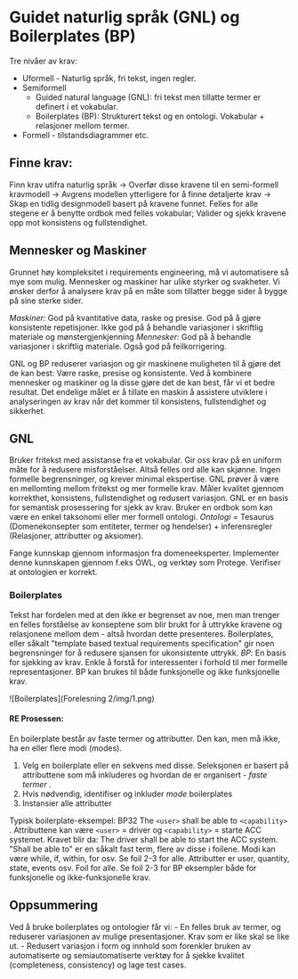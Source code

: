 # Guidet naturlig språk (GNL) og Boilerplates (BP)

Tre nivåer av krav: 

* Uformell - Naturlig språk, fri tekst, ingen regler. 
* Semiformell 
	* Guided natural language (GNL): fri tekst men tillatte termer er definert i et vokabular. 
	* Boilerplates (BP): Strukturert tekst og en ontologi. Vokabular + relasjoner mellom termer.
* Formell - tilstandsdiagrammer etc.

## Finne krav:
Finn krav utifra naturlig språk -> Overfør disse kravene til en semi-formell kravmodell -> Avgrens modellen ytterligere for å finne detaljerte krav -> Skap en tidlig designmodell basert på kravene funnet.
Felles for alle stegene er å benytte ordbok med felles vokabular; Valider og sjekk kravene opp mot konsistens og fullstendighet.

## Mennesker og Maskiner
Grunnet høy kompleksitet i requirements engineering, må vi automatisere så mye som mulig. Mennesker og maskiner har ulike styrker og svakheter. Vi ønsker derfor å analysere krav på en måte som tillatter begge sider å bygge på sine sterke sider.

_Maskiner:_ God på kvantitative data, raske og presise. God på å gjøre konsistente repetisjoner. Ikke god på å behandle variasjoner i skriftlig materiale og mønstergjenkjenning
_Mennesker:_ God på å behandle variasjoner i skriftlig materiale. Også god på feilkorrigering.

GNL og BP reduserer variasjon og gir maskinene muligheten til å gjøre det de kan best: Være raske, presise og konsistente. Ved å kombinere mennesker og maskiner og la disse gjøre det de kan best, får vi et bedre resultat.
Det endelige målet er å tillate en maskin å assistere utviklere i analyseringen av krav når det kommer til konsistens, fullstendighet og sikkerhet. 

## GNL
Bruker fritekst med assistanse fra et vokabular. Gir oss krav på en uniform måte for å redusere misforståelser. Altså felles ord alle kan skjønne. Ingen formelle begrensninger, og krever minimal ekspertise.
GNL prøver å være en mellomting mellom fritekst og mer formelle krav. Måler kvalitet gjennom korrekthet, konsistens, fullstendighet og redusert variasjon. GNL er en basis for semantisk prosessering for sjekk av krav.
Bruker en ordbok som kan være en enkel taksonomi eller mer formell ontologi. 
_Ontologi_ = Tesaurus (Domenekonsepter som entiteter, termer og hendelser) + inferensregler (Relasjoner, attributter og aksiomer).

Fange kunnskap gjennom informasjon fra domeneeksperter. Implementer denne kunnskapen gjennom f.eks OWL, og verktøy som Protege. Verifiser at ontologien er korrekt. 

### Boilerplates
Tekst har fordelen med at den ikke er begrenset av noe, men man trenger en felles forståelse av konseptene som blir brukt for å uttrykke kravene og relasjonene mellom dem - altså hvordan dette presenteres. 
Boilerplates, eller såkalt "template based textual requirements specification" gir noen begrensninger for å redusere sjansen for ukonsistente uttrykk.
_BP_: En basis for sjekking av krav. Enkle å forstå for interessenter i forhold til mer formelle representasjoner. 
BP kan brukes til både funksjonelle og ikke funksjonelle krav. 

![Boilerplates](Forelesning 2/img/1.png)

#### RE Prosessen:
En boilerplate består av faste termer og attributter. Den kan, men må ikke, ha en eller flere modi (modes).
1. Velg en boilerplate eller en sekvens med disse. Seleksjonen er basert på attributtene som må inkluderes og hvordan de er organisert - _faste termer_ . 
2. Hvis nødvendig, identifiser og inkluder _mode_ boilerplates
3. Instansier alle attributter

Typisk boilerplate-eksempel: BP32 The `<user>` shall be able to `<capability>` . Attributtene kan være `<user>` = driver og `<capability>` = starte ACC systemet.
Kravet blir da: The driver shall be able to start the ACC system. 
"Shall be able to" er en såkalt fast term, flere av disse i foilene. Modi kan være while, if, within, for osv. Se foil 2-3 for alle. Attributter er user, quantity, state, events osv. Foil for alle. 
Se foil 2-3 for BP eksempler både for funksjonelle og ikke-funksjonelle krav. 

## Oppsummering
Ved å bruke boilerplates og ontologier får vi: 
	- En felles bruk av termer, og reduserer variasjonen av mulige presentasjoner. Krav som er like skal se like ut. 
	- Redusert variasjon i form og innhold som forenkler bruken av automatiserte og semiautomatiserte verktøy for å sjekke kvalitet (completeness, consistency) og lage test cases.





